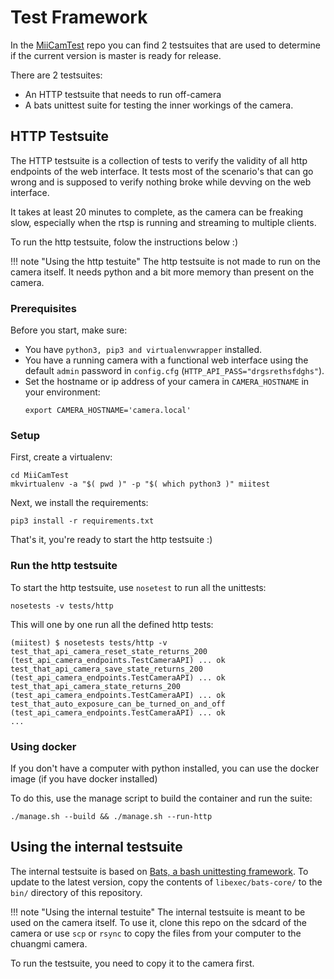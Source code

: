 # Test Framework

In the [MiiCamTest](https://github.com/miicam/MiiCamTest) repo you can find 2 testsuites that are used to determine if the current version is master is ready for release.

There are 2 testsuites:

- An HTTP testsuite that needs to run off-camera
- A bats unittest suite for testing the inner workings of the camera.


## HTTP Testsuite

The HTTP testsuite is a collection of tests to verify the validity of all http endpoints of the web interface.
It tests most of the scenario's that can go wrong and is supposed to verify nothing broke while devving on the web interface.

It takes at least 20 minutes to complete, as the camera can be freaking slow, especially when the rtsp is running and streaming to multiple clients.

To run the http testsuite, folow the instructions below :)

!!! note "Using the http testuite"
    The http testsuite is not made to run on the camera itself.
    It needs python and a bit more memory than present on the camera.


### Prerequisites

Before you start, make sure:

- You have `python3, pip3 and virtualenvwrapper` installed.
- You have a running camera with a functional web interface using the default `admin` password in `config.cfg` (`HTTP_API_PASS="drgsrethsfdghs"`).
- Set the hostname or ip address of your camera in `CAMERA_HOSTNAME` in your environment:
  ```
  export CAMERA_HOSTNAME='camera.local'
  ```

### Setup

First, create a virtualenv:

```
cd MiiCamTest
mkvirtualenv -a "$( pwd )" -p "$( which python3 )" miitest
```

Next, we install the requirements:

```
pip3 install -r requirements.txt
```

That's it, you're ready to start the http testsuite :)


### Run the http testsuite

To start the http testsuite, use `nosetest` to run all the unittests:

```
nosetests -v tests/http
```


This will one by one run all the defined http tests:

```
(miitest) $ nosetests tests/http -v
test_that_api_camera_reset_state_returns_200 (test_api_camera_endpoints.TestCameraAPI) ... ok
test_that_api_camera_save_state_returns_200 (test_api_camera_endpoints.TestCameraAPI) ... ok
test_that_api_camera_state_returns_200 (test_api_camera_endpoints.TestCameraAPI) ... ok
test_that_auto_exposure_can_be_turned_on_and_off (test_api_camera_endpoints.TestCameraAPI) ... ok
...
```

### Using docker

If you don't have a computer with python installed, you can use the docker image (if you have docker installed)

To do this, use the manage script to build the container and run the suite:

```
./manage.sh --build && ./manage.sh --run-http
```

## Using the internal testsuite

The internal testsuite is based on [Bats, a bash unittesting framework](https://github.com/bats-core/bats-core/). To update to the latest version, copy the contents of `libexec/bats-core/` to the `bin/` directory of this repository.

!!! note "Using the internal testuite"
    The internal testsuite is meant to be used on the camera itself.
    To use it, clone this repo on the sdcard of the camera or use `scp` or `rsync` to copy the files from your computer to the chuangmi camera.


To run the testsuite, you need to copy it to the camera first.





